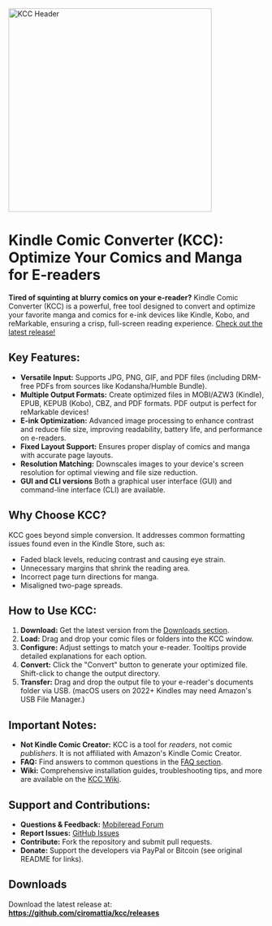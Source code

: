 <picture>
  <source media="(prefers-color-scheme: dark)" srcset="header-dark.png">
  <img src="header.jpg" alt="KCC Header" width="400">
</picture>

# Kindle Comic Converter (KCC): Optimize Your Comics and Manga for E-readers

**Tired of squinting at blurry comics on your e-reader?** Kindle Comic Converter (KCC) is a powerful, free tool designed to convert and optimize your favorite manga and comics for e-ink devices like Kindle, Kobo, and reMarkable, ensuring a crisp, full-screen reading experience.  [Check out the latest release!](https://github.com/ciromattia/kcc/releases)

## Key Features:

*   **Versatile Input:** Supports JPG, PNG, GIF, and PDF files (including DRM-free PDFs from sources like Kodansha/Humble Bundle).
*   **Multiple Output Formats:** Create optimized files in MOBI/AZW3 (Kindle), EPUB, KEPUB (Kobo), CBZ, and PDF formats.  PDF output is perfect for reMarkable devices!
*   **E-ink Optimization:**  Advanced image processing to enhance contrast and reduce file size, improving readability, battery life, and performance on e-readers.
*   **Fixed Layout Support:**  Ensures proper display of comics and manga with accurate page layouts.
*   **Resolution Matching:**  Downscales images to your device's screen resolution for optimal viewing and file size reduction.
*   **GUI and CLI versions** Both a graphical user interface (GUI) and command-line interface (CLI) are available.

## Why Choose KCC?

KCC goes beyond simple conversion.  It addresses common formatting issues found even in the Kindle Store, such as:

*   Faded black levels, reducing contrast and causing eye strain.
*   Unnecessary margins that shrink the reading area.
*   Incorrect page turn directions for manga.
*   Misaligned two-page spreads.

## How to Use KCC:

1.  **Download:** Get the latest version from the [Downloads section](https://github.com/ciromattia/kcc/releases).
2.  **Load:** Drag and drop your comic files or folders into the KCC window.
3.  **Configure:** Adjust settings to match your e-reader.  Tooltips provide detailed explanations for each option.
4.  **Convert:** Click the "Convert" button to generate your optimized file. Shift-click to change the output directory.
5.  **Transfer:** Drag and drop the output file to your e-reader's documents folder via USB. (macOS users on 2022+ Kindles may need Amazon's USB File Manager.)

## Important Notes:

*   **Not Kindle Comic Creator:** KCC is a tool for *readers*, not comic *publishers*. It is not affiliated with Amazon's Kindle Comic Creator.
*   **FAQ:**  Find answers to common questions in the [FAQ section](#faq).
*   **Wiki:** Comprehensive installation guides, troubleshooting tips, and more are available on the [KCC Wiki](https://github.com/ciromattia/kcc/wiki/).

## Support and Contributions:

*   **Questions & Feedback:** [Mobileread Forum](http://www.mobileread.com/forums/showthread.php?t=207461)
*   **Report Issues:** [GitHub Issues](https://github.com/ciromattia/kcc/issues/new)
*   **Contribute:** Fork the repository and submit pull requests.
*   **Donate:** Support the developers via PayPal or Bitcoin (see original README for links).

## Downloads

Download the latest release at:  **https://github.com/ciromattia/kcc/releases**